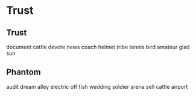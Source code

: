 # Trust

## Trust
document cattle devote news coach helmet tribe tennis bird amateur glad sun

## Phantom
audit dream alley electric off fish wedding soldier arena sell cattle airport
